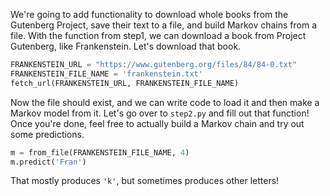 We're going to add functionality to download whole books from the Gutenberg Project, save their text to a file, and build Markov chains from a file. 
With the function from step1, we can download a book from Project Gutenberg, like Frankenstein. Let's download that book.

```python
FRANKENSTEIN_URL = "https://www.gutenberg.org/files/84/84-0.txt"
FRANKENSTEIN_FILE_NAME = 'frankenstein.txt'
fetch_url(FRANKENSTEIN_URL, FRANKENSTEIN_FILE_NAME)
```

Now the file should exist, and we can write code to load it and then make a Markov model from it. Let's go over to `step2.py` and fill out that function!
Once you're done, feel free to actually build a Markov chain and try out some predictions.

```python
m = from_file(FRANKENSTEIN_FILE_NAME, 4)
m.predict('Fran')
```

That mostly produces `'k'`, but sometimes produces other letters!